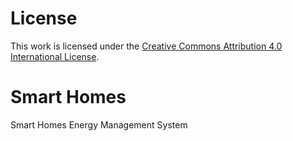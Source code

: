 # License
This work is licensed under the [Creative Commons Attribution 4.0 International License](https://creativecommons.org/licenses/by/4.0/).

# Smart Homes
Smart Homes Energy Management System
